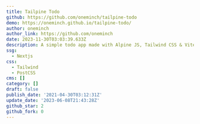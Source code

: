 ```yaml
---
title: Tailpine Todo
github: https://github.com/oneminch/tailpine-todo
demo: https://oneminch.github.io/tailpine-todo/
author: oneminch
author_link: https://github.com/oneminch
date: 2023-11-30T03:03:39.633Z
description: A simple todo app made with Alpine JS, Tailwind CSS & Vite
ssg:
  - Nextjs
css:
  - Tailwind
  - PostCSS
cms: []
category: []
draft: false
publish_date: '2021-04-30T03:12:31Z'
update_date: '2023-06-08T21:43:28Z'
github_star: 2
github_fork: 0
---
```

